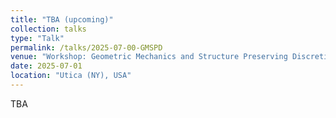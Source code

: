 ```yaml
---
title: "TBA (upcoming)"
collection: talks
type: "Talk"
permalink: /talks/2025-07-00-GMSPD
venue: "Workshop: Geometric Mechanics and Structure Preserving Discretizations of Shell Elasticity"
date: 2025-07-01
location: "Utica (NY), USA"
---
```



TBA